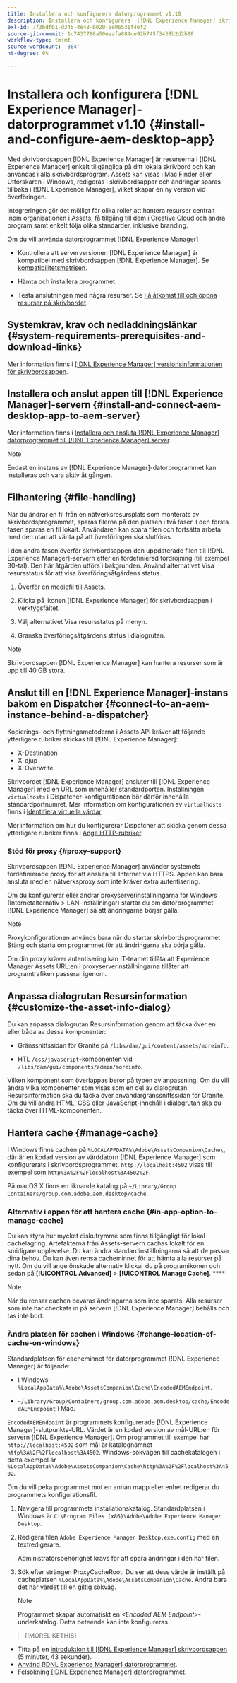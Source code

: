 ```yaml
---
title: Installera och konfigurera datorprogrammet v1.10
description: Installera och konfigurera  [!DNL Experience Manager] skrivbordsappversion 1.10 så att den fungerar med  [!DNL Assets] servrar och mappa resurserna som ska monteras som en enhet på skrivbordet.
exl-id: 7f3bdfb1-d345-4e48-b020-6e06531f46f2
source-git-commit: 1c7437786a50eeafa884ce92b745f3438b2d2b88
workflow-type: tm+mt
source-wordcount: '884'
ht-degree: 0%

---
```


# Installera och konfigurera [!DNL Experience Manager]-datorprogrammet v1.10 {#install-and-configure-aem-desktop-app}

Med skrivbordsappen [!DNL Experience Manager] är resurserna i [!DNL Experience Manager] enkelt tillgängliga på ditt lokala skrivbord och kan användas i alla skrivbordsprogram. Assets kan visas i Mac Finder eller Utforskaren i Windows, redigeras i skrivbordsappar och ändringar sparas tillbaka i [!DNL Experience Manager], vilket skapar en ny version vid överföringen.

Integreringen gör det möjligt för olika roller att hantera resurser centralt inom organisationen i Assets, få tillgång till dem i Creative Cloud och andra program samt enkelt följa olika standarder, inklusive branding.

Om du vill använda datorprogrammet [!DNL Experience Manager]

* Kontrollera att serverversionen [!DNL Experience Manager] är kompatibel med skrivbordsappen [!DNL Experience Manager]. Se [kompatibilitetsmatrisen](release-notes-of-v1.md#compatibilitymatrix).

* Hämta och installera programmet.

* Testa anslutningen med några resurser. Se [Få åtkomst till och öppna resurser på skrivbordet](use-app-v1.md#openondesktop).

## Systemkrav, krav och nedladdningslänkar {#system-requirements-prerequisites-and-download-links}

Mer information finns i [[!DNL Experience Manager] versionsinformationen för skrivbordsappen](release-notes-of-v1.md).

## Installera och anslut appen till [!DNL Experience Manager]-servern {#install-and-connect-aem-desktop-app-to-aem-server}

Mer information finns i [Installera och ansluta [!DNL Experience Manager] datorprogrammet till [!DNL Experience Manager] server](use-app-v1.md#installandconnect).

>[!NOTE]
>
>Endast en instans av [!DNL Experience Manager]-datorprogrammet kan installeras och vara aktiv åt gången.

## Filhantering {#file-handling}

När du ändrar en fil från en nätverksresursplats som monterats av skrivbordsprogrammet, sparas filerna på den platsen i två faser. I den första fasen sparas en fil lokalt. Användaren kan spara filen och fortsätta arbeta med den utan att vänta på att överföringen ska slutföras.

I den andra fasen överför skrivbordsappen den uppdaterade filen till [!DNL Experience Manager]-servern efter en fördefinierad fördröjning (till exempel 30-tal). Den här åtgärden utförs i bakgrunden. Använd alternativet Visa resursstatus för att visa överföringsåtgärdens status.

1. Överför en mediefil till Assets.

1. Klicka på ikonen [!DNL Experience Manager] för skrivbordsappen i verktygsfältet.

1. Välj alternativet Visa resursstatus på menyn.

1. Granska överföringsåtgärdens status i dialogrutan.

>[!NOTE]
>
>Skrivbordsappen [!DNL Experience Manager] kan hantera resurser som är upp till 40 GB stora.

## Anslut till en [!DNL Experience Manager]-instans bakom en Dispatcher {#connect-to-an-aem-instance-behind-a-dispatcher}

Kopierings- och flyttningsmetoderna i Assets API kräver att följande ytterligare rubriker skickas till [!DNL Experience Manager]:

* X-Destination
* X-djup
* X-Overwrite

Skrivbordet [!DNL Experience Manager] ansluter till [!DNL Experience Manager] med en URL som innehåller standardporten. Inställningen `virtualhosts` i Dispatcher-konfigurationen bör därför innehålla standardportnumret. Mer information om konfigurationen av `virtualhosts` finns i [Identifiera virtuella värdar](https://experienceleague.adobe.com/en/docs/experience-manager-dispatcher/using/configuring/dispatcher-configuration#identifying-virtual-hosts-virtualhosts).

Mer information om hur du konfigurerar Dispatcher att skicka genom dessa ytterligare rubriker finns i [Ange HTTP-rubriker](https://experienceleague.adobe.com/en/docs/experience-manager-dispatcher/using/configuring/dispatcher-configuration#specifying-the-http-headers-to-pass-through-clientheaders).

### Stöd för proxy {#proxy-support}

Skrivbordsappen [!DNL Experience Manager] använder systemets fördefinierade proxy för att ansluta till Internet via HTTPS. Appen kan bara ansluta med en nätverksproxy som inte kräver extra autentisering.

Om du konfigurerar eller ändrar proxyserverinställningarna för Windows (Internetalternativ > LAN-inställningar) startar du om datorprogrammet [!DNL Experience Manager] så att ändringarna börjar gälla.

>[!NOTE]
>
>Proxykonfigurationen används bara när du startar skrivbordsprogrammet. Stäng och starta om programmet för att ändringarna ska börja gälla.

Om din proxy kräver autentisering kan IT-teamet tillåta att Experience Manager Assets URL:en i proxyserverinställningarna tillåter att programtrafiken passerar igenom.

## Anpassa dialogrutan Resursinformation {#customize-the-asset-info-dialog}

Du kan anpassa dialogrutan Resursinformation genom att täcka över en eller båda av dessa komponenter:

* Gränssnittssidan för Granite på `/libs/dam/gui/content/assets/moreinfo`.

* HTL `/css/javascript`-komponenten vid `/libs/dam/gui/components/admin/moreinfo`.

Vilken komponent som överlappas beror på typen av anpassning. Om du vill ändra vilka komponenter som visas som en del av dialogrutan Resursinformation ska du täcka över användargränssnittssidan för Granite. Om du vill ändra HTML, CSS eller JavaScript-innehåll i dialogrutan ska du täcka över HTML-komponenten.

## Hantera cache {#manage-cache}

I Windows finns cachen på `%LOCALAPPDATA%\Adobe\AssetsCompanion\Cache\`, där är en kodad version av värddatorn [!DNL Experience Manager] som konfigurerats i skrivbordsprogrammet. `http://localhost:4502` visas till exempel som `http%3A%2F%2Flocalhost%3A4502%2F`.

På macOS X finns en liknande katalog på `~/Library/Group Containers/group.com.adobe.aem.desktop/cache`.

### Alternativ i appen för att hantera cache {#in-app-option-to-manage-cache}

Du kan styra hur mycket diskutrymme som finns tillgängligt för lokal cachelagring. Artefakterna från Assets-servern cachas lokalt för en smidigare upplevelse. Du kan ändra standardinställningarna så att de passar dina behov. Du kan även rensa cacheminnet för att hämta alla resurser på nytt. Om du vill ange önskade alternativ klickar du på programikonen och sedan på **[!UICONTROL Advanced]** > **[!UICONTROL Manage Cache]**. ****

>[!NOTE]
>
>När du rensar cachen bevaras ändringarna som inte sparats. Alla resurser som inte har checkats in på servern [!DNL Experience Manager] behålls och tas inte bort.

### Ändra platsen för cachen i Windows {#change-location-of-cache-on-windows}

Standardplatsen för cacheminnet för datorprogrammet [!DNL Experience Manager] är följande:

* I Windows: `%LocalAppData%\Adobe\AssetsCompanion\Cache\EncodedAEMEndpoint`.

* `~/Library/Group/Containers/group.com.adobe.aem.desktop/cache/EncodedAEMEndpoint` i Mac.

`EncodedAEMEndpoint` är programmets konfigurerade [!DNL Experience Manager]-slutpunkts-URL. Värdet är en kodad version av mål-URL:en för servern [!DNL Experience Manager]. Om programmet till exempel har `http://localhost:4502` som mål är katalognamnet `http%3A%2F%2Flocalhost%3A4502`. Windows-sökvägen till cachekatalogen i detta exempel är `%LocalAppData%\Adobe\AssetsCompanion\Cache\http%3A%2F%2Flocalhost%3A4502`.

Om du vill peka programmet mot en annan mapp eller enhet redigerar du programmets konfigurationsfil.

1. Navigera till programmets installationskatalog. Standardplatsen i Windows är `C:\Program Files (x86)\Adobe\Adobe Experience Manager Desktop`.

1. Redigera filen `Adobe Experience Manager Desktop.exe.config` med en textredigerare.

   Administratörsbehörighet krävs för att spara ändringar i den här filen.

1. Sök efter strängen ProxyCacheRoot. Du ser att dess värde är inställt på cacheplatsen `%LocalAppData%\Adobe\AssetsCompanion\Cache`. Ändra bara det här värdet till en giltig sökväg.

   >[!NOTE]
   >
   >Programmet skapar automatiskt en *&lt;Encoded AEM Endpoint>*-underkatalog. Detta beteende kan inte konfigureras.

>[!MORELIKETHIS]
>
* Titta på en [introduktion till [!DNL Experience Manager] skrivbordsappen](https://experienceleague.adobe.com/en/docs/experience-manager-learn/assets/creative-workflows/aem-desktop-app) (5 minuter, 43 sekunder).
* [Använd [!DNL Experience Manager] datorprogrammet](use-app-v1.md).
* [Felsökning [!DNL Experience Manager] datorprogrammet](troubleshoot-app-v1.md).
